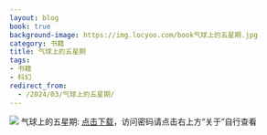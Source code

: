 ```yaml
---
layout: blog
book: true
background-image: https://img.locyoo.com/book气球上的五星期.jpg
category: 书籍
title: 气球上的五星期
tags:
- 书籍
- 科幻
redirect_from:
  - /2024/03/气球上的五星期/
---
```

![](https://img.locyoo.com/book气球上的五星期.jpg)
气球上的五星期: <a name = "ref1" href="https://089m.com/f/50983618-1272781184-46f974?p=3619">点击下载</a>，访问密码请点击右上方“关于”自行查看